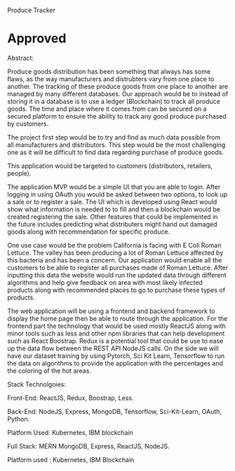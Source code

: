 ﻿Produce Tracker
# Approved

Abstract:


Produce goods distribution has been something that always has some flaws, as the way manufacturers and distrubters vary from one place to another. The tracking of these produce goods from one place to another are managed by many different databases. Our approach would be to instead of storing it in a database is to use a ledger (Blockchain) to track all produce goods. The time and place where it comes from can be secured on a secured platform to ensure the ability to track any good produce purchased by customers.


The project first step would be to try and find as much data possible from all manufacturers and distributors. This step would be the most challenging one as it will be difficult to find data regarding purchase of produce goods.


This application would be targeted to customers (distributors, retailers, people).


The application MVP would be a simple UI that you are able to login. After logging in using OAuth you would be asked between two options, to look up a sale or to register a sale. The UI which is developed using React would show what information is needed to to fill and then a blockchain would be created registering the sale. Other features that could be implemented in the future includes predicting what distributers might hand out damaged goods along with recommendation for specific produce.


One use case would be the problem California is facing with E Coli Roman Lettuce. The valley has been producing a lot of Roman Lettuce affected by this bacteria and has been a concern. Our application would enable all the customers to be able to register all purchases made of Roman Lettuce. After inputting this data the website would run the updated data through different algorithms and help give feedback on area with most likely infected products along with recommended places to go to purchase these types of products.




The web application will be using a frontend and backend framework to display the home page then be able to route through the application. For the frontend part the technology that would be used mostly ReactJS along with minor tools such as less and other npm libraries that can help development such as React Boostrap. Redux is a potential tool that could be use to ease up the data flow between the REST API NodeJS calls. On the side we will have our dataset training by using Pytorch, Sci Kit Learn, Tensorflow to run the data on algorithms to provide the application with the percentages and the coloring of the hot areas.


Stack Technolgoies:


Front-End: ReactJS, Redux, Boostrap, Less.


Back-End: NodeJS, Express, MongoDB, Tensorflow, Sci-Kit-Learn, OAuth, Python.

Platform Used: Kubernetes, IBM blockchain


Full Stack: MERN MongoDB, Express, ReactJS, NodeJS.

Platform used : Kubernetes, IBM Blockchain





